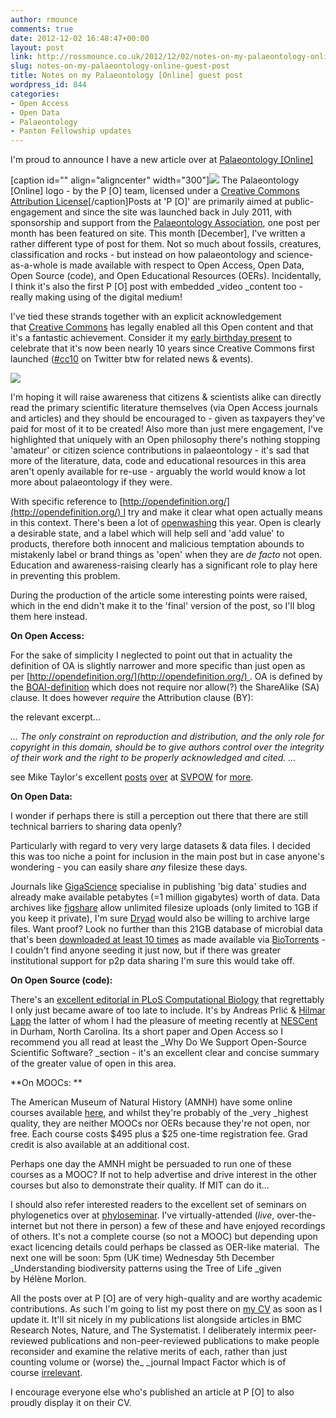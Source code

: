 ```yaml
---
author: rmounce
comments: true
date: 2012-12-02 16:48:47+00:00
layout: post
link: http://rossmounce.co.uk/2012/12/02/notes-on-my-palaeontology-online-guest-post/
slug: notes-on-my-palaeontology-online-guest-post
title: Notes on my Palaeontology [Online] guest post
wordpress_id: 844
categories:
- Open Access
- Open Data
- Palaeontology
- Panton Fellowship updates
---
```


I'm proud to announce I have a new article over at [Palaeontology [Online]](http://www.palaeontologyonline.com/articles/2012/life-as-a-palaeontologist-academia-the-internet-and-creative-commons/)

[caption id="" align="aligncenter" width="300"][![](http://static.palaeontologyonline.com/po-logo1_BW_300x100.png)](http://www.palaeontologyonline.com/) The Palaeontology [Online] logo - by the P [O] team, licensed under a [Creative Commons Attribution License](http://www.palaeontologyonline.com/)[/caption]Posts at 'P [O]' are primarily aimed at public-engagement and since the site was launched back in July 2011, with sponsorship and support from the [Palaeontology Association](http://www.palass.org/), one post per month has been featured on site. This month [December], I've written a rather different type of post for them. Not so much about fossils, creatures, classification and rocks - but instead on how palaeontology and science-as-a-whole is made available with respect to Open Access, Open Data, Open Source (code), and Open Educational Resources (OERs). Incidentally, I think it's also the first P [O] post with embedded _video _content too - really making using of the digital medium!

I've tied these strands together with an explicit acknowledgement that [Creative Commons](http://creativecommons.org/) has legally enabled all this Open content and that it's a fantastic achievement. Consider it my [early birthday present](http://10.creativecommons.org/) to celebrate that it's now been nearly 10 years since Creative Commons first launched ([#cc10](https://twitter.com/search?q=%23cc10) on Twitter btw for related news & events).

[![](http://ebmedia.eventbrite.com/s3-s3/eventlogos/13051241/4536328280-2.png)](http://10.creativecommons.org/)

I'm hoping it will raise awareness that citizens & scientists alike can directly read the primary scientific literature themselves (via Open Access journals and articles) and they should be encouraged to - given as taxpayers they've paid for most of it to be created! Also more than just mere engagement, I've highlighted that uniquely with an Open philosophy there's nothing stopping 'amateur' or citizen science contributions in palaeontology - it's sad that more of the literature, data, code and educational resources in this area aren't openly available for re-use - arguably the world would know a lot more about palaeontology if they were.

With specific reference to [http://opendefinition.org/](http://opendefinition.org/) I try and make it clear what open actually means in this context. There's been a lot of [openwashing](http://opencontent.org/blog/archives/1934) this year. Open is clearly a desirable state, and a label which will help sell and 'add value' to products, therefore both innocent and malicious temptation abounds to mistakenly label or brand things as 'open' when they are _de facto_ not open. Education and awareness-raising clearly has a significant role to play here in preventing this problem.



During the production of the article some interesting points were raised, which in the end didn't make it to the 'final' version of the post, so I'll blog them here instead.



**On Open Access:**

For the sake of simplicity I neglected to point out that in actuality the definition of OA is slightly narrower and more specific than just open as per [http://opendefinition.org/](http://opendefinition.org/) . OA is defined by the [BOAI-definition](http://www.opensocietyfoundations.org/openaccess/read) which does not require nor allow(?) the ShareAlike (SA) clause. It does however _require_ the Attribution clause (BY):

the relevant excerpt...

_... The only constraint on reproduction and distribution, and the only role for copyright in this domain, should be to give authors control over the integrity of their work and the right to be properly acknowledged and cited. ..._

see Mike Taylor's excellent [posts](http://svpow.com/2012/11/21/tutorial-19d-open-access-definitions-and-clarifications-part-4-licences/) [over](http://svpow.com/2012/11/15/tutorial-19a-open-access-definitions-and-clarifications-part-1-what-actually-is-open-access/) at [SVPOW](http://svpow.com/) for [more](http://svpow.com/2012/11/16/tutorial-19b-open-access-definitions-and-clarifications-part-2-gold-and-green/).



**On Open Data:**

I wonder if perhaps there is still a perception out there that there are still technical barriers to sharing data openly?

Particularly with regard to very very large datasets & data files. I decided this was too niche a point for inclusion in the main post but in case anyone's wondering - you can easily share *any* filesize these days.

Journals like [GigaScience](http://www.gigasciencejournal.com/) specialise in publishing 'big data' studies and already make available petabytes (=1 million gigabytes) worth of data. Data archives like [figshare](http://figshare.com/) allow unlimited filesize uploads (only limited to 1GB if you keep it private), I'm sure [Dryad](http://www.datadryad.org/) would also be willing to archive large files. Want proof? Look no further than this 21GB database of microbial data that's been [downloaded at least 10 times](http://www.biotorrents.net/details.php?id=28) as made available via [BioTorrents](http://www.plosone.org/article/info%3Adoi%2F10.1371%2Fjournal.pone.0010071) - I couldn't find anyone seeding it just now, but if there was greater institutional support for p2p data sharing I'm sure this would take off.



**On Open Source (code):**

There's an [excellent editorial in PLoS Computational Biology](http://www.ploscompbiol.org/article/info%3Adoi%2F10.1371%2Fjournal.pcbi.1002799) that regrettably I only just became aware of too late to include. It's by Andreas Prlić & [Hilmar Lapp](https://twitter.com/hlapp) the latter of whom I had the pleasure of meeting recently at [NESCent](http://www.nescent.org/) in Durham, North Carolina. Its a short paper and Open Access so I recommend you all read at least the _Why Do We Support Open-Source Scientific Software? _section - it's an excellent clear and concise summary of the greater value of open in this area.



**On MOOCs: **

The American Museum of Natural History (AMNH) have some online courses available [here](http://www.amnh.org/learn/Courses), and whilst they're probably of the _very _highest quality, they are neither MOOCs nor OERs because they're not open, nor free. Each course costs $495 plus a $25 one-time registration fee. Grad credit is also available at an additional cost.

Perhaps one day the AMNH might be persuaded to run one of these courses as a MOOC? If not to help advertise and drive interest in the other courses but also to demonstrate their quality. If MIT can do it...

I should also refer interested readers to the excellent set of seminars on phylogenetics over at [phyloseminar](http://phyloseminar.org/). I've virtually-attended (_live_, over-the-internet but not there in person) a few of these and have enjoyed recordings of others. It's not a complete course (so not a MOOC) but depending upon exact licencing details could perhaps be classed as OER-like material.  The next one will be soon: 5pm (UK time) Wednesday 5th December _Understanding biodiversity patterns using the Tree of Life _given by Hélène Morlon.





All the posts over at P [O] are of very high-quality and are worthy academic contributions. As such I'm going to list my post there on [my CV](rossmounce.co.uk/cv) as soon as I update it. It'll sit nicely in my publications list alongside articles in BMC Research Notes, Nature, and The Systematist. I deliberately intermix peer-reviewed publications and non-peer-reviewed publications to make people reconsider and examine the relative merits of each, rather than just counting volume or (worse) the_ _journal Impact Factor which is of course [irrelevant](http://occamstypewriter.org/scurry/2012/08/13/sick-of-impact-factors/).

I encourage everyone else who's published an article at P [O] to also proudly display it on their CV.




